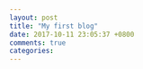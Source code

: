 ```yaml
---
layout: post
title: "My first blog"
date: 2017-10-11 23:05:37 +0800
comments: true
categories: 
---
```

